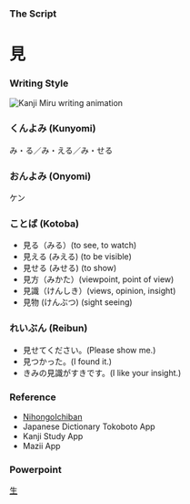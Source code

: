  
### The Script

# 見

### Writing Style
![Kanji Miru writing animation](https://nihongoichibandotcom.files.wordpress.com/2011/04/898b.gif)

### くんよみ (Kunyomi)
み・る／み・える／み・せる

### おんよみ (Onyomi)
ケン

### ことば (Kotoba)
- 見る（みる）(to see, to watch)
- 見える (みえる) (to be visible)
- 見せる (みせる) (to show)
- 見方（みかた）(viewpoint, point of view)
- 見識（けんしき）(views, opinion, insight)
- 見物 (けんぶつ) (sight seeing)

### れいぶん (Reibun)
- 見せてください。(Please show me.)
- 見つかった。(I found it.)
- きみの見識がすきです。(I like your insight.)

### Reference
- [NihongoIchiban](https://nihongoichiban.com/2011/04/03/jlpt-kanji-%E8%A6%8B/)
- Japanese Dictionary Tokoboto App
- Kanji Study App
- Mazii App

### Powerpoint
[生](https://docs.google.com/presentation/d/17btSXV64rcRhYCpgVvdkNKLCBtPt8YcHjbDv_JGkQqE/edit?usp=sharing)